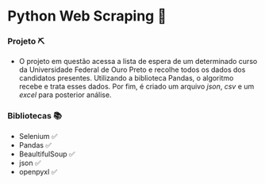 # Python Web Scraping 🐍

### Projeto ⛏️
- O projeto em questão acessa a lista de espera de um determinado curso da Universidade Federal de Ouro Preto e recolhe todos os dados dos candidatos presentes. Utilizando a biblioteca Pandas, o algoritmo recebe e trata esses dados. Por fim, é criado um arquivo *json*, *csv* e um *excel* para posterior análise.
### Bibliotecas 📚
- Selenium ✅
- Pandas ✅
- BeaultifulSoup ✅
- json ✅
- openpyxl ✅